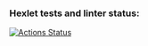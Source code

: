 ### Hexlet tests and linter status:
[![Actions Status](https://github.com/hydrognomik/rails-project-63/actions/workflows/hexlet-check.yml/badge.svg)](https://github.com/hydrognomik/rails-project-63/actions)
